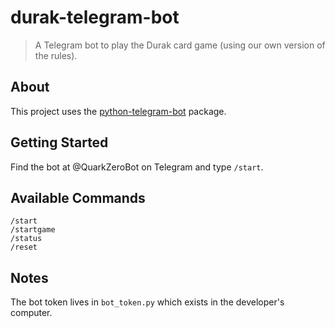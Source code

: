 # durak-telegram-bot

> A Telegram bot to play the Durak card game (using our own version of the rules).

## About

This project uses the [python-telegram-bot](https://github.com/python-telegram-bot/python-telegram-bot) package.

## Getting Started

Find the bot at @QuarkZeroBot on Telegram and type `/start`.

## Available Commands

```
/start
/startgame
/status
/reset
```

## Notes

The bot token lives in `bot_token.py` which exists in the developer's computer.

